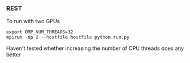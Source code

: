### REST



To run with two GPUs
```
export OMP_NUM_THREADS=32
mpirun -np 2 --hostfile hostfile python run.py
```

Haven't tested whether increasing the number of CPU threads does any better